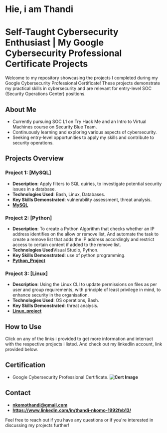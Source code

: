 # Hie, i am Thandi

# Self-Taught Cybersecurity Enthusiast | My Google Cybersecurity Professional Certificate Projects

Welcome to my repository showcasing the projects I completed during my Google Cybersecurity Professional Certificate! These projects demonstrate my practical skills in cybersecurity and are relevant for entry-level SOC (Security Operations Center) positions.

## About Me

- Currently pursuing SOC L1 on Try Hack Me and an Intro to Virtual Machines course on Security Blue Team.
- Continuously learning and exploring various aspects of cybersecurity.
- Seeking entry-level opportunities to apply my skills and contribute to security operations.

## Projects Overview

### Project 1: [MySQL]

- **Description**: Apply filters to SQL quiries, to investigate potential security issues in a database.
- **Technologies Used**: Bash, Linux, Databases.
- **Key Skills Demonstrated**: vulnerability assessment, threat analysis.
- **[MySQL](https://www.dropbox.com/scl/fi/th1c0zoxg6ax70sfqvft8/sql_portfolio.docx?rlkey=xfx0mi7bgm3dkes7tf2ofsyfx&st=t54xhiar&dl=0)**

### Project 2: [Python]

- **Description**: To create a Python Algorithm that checks whether an IP address identifies on the allow or remove list, And automate the task to create a remove list that adds the IP address accordingly and restrict access to certain content if added to the remove list.
- **Technologies Used**Visual Studio, Python.
- **Key Skills Demonstrated**: use of python programming.
- **[Python_Project](https://www.dropbox.com/scl/fi/gmniug3rinjdjgm30sxbh/python-portfolio-task.docx?rlkey=a291dkqtevrsshfx8wxnjc7ze&st=ppoj2mpi&dl=0)**


### Project 3: [Linux]

- **Description**: Using the Linux CLI to update permissions on files as per user and group requirements, with principle of least privilege in mind, to enhance security in the organisation.
- **Technologies Used**: OS operations, Bash.
- **Key Skills Demonstrated**: threat analysis.
- **[Linux_project](https://www.dropbox.com/scl/fi/7c6jvmcnbhqcywjofbe6q/portfolio-activity-linux-commands.docx?rlkey=4bi7uqduc9wqgtziningc3ahg&st=i7wrb6k8&dl=0)**

## How to Use

Click on any of the links i provided to get more information and interract with the respective projects i listed. And check out my linkedlin account, link provided below.

## Certification

- Google Cybersecurity Professional Certificate.
  **![Cert Image](https://www.dropbox.com/scl/fi/zit241e683b8z9zbueayx/certImg.png?rlkey=r3v3alyepb0uv3nvoq1eh78vp&st=nrnp4kwj&dl=0)**


## Contact

- **nkomothandi@gmail.com**
- **https://www.linkedin.com/in/thandi-nkomo-1992feb13/**

Feel free to reach out if you have any questions or if you're interested in discussing my projects further!

